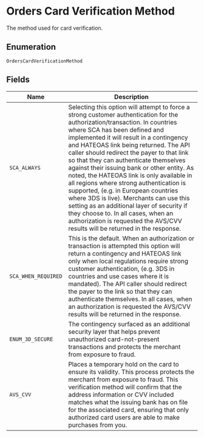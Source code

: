
# Orders Card Verification Method

The method used for card verification.

## Enumeration

`OrdersCardVerificationMethod`

## Fields

| Name | Description |
|  --- | --- |
| `SCA_ALWAYS` | Selecting this option will attempt to force a strong customer authentication for the authorization/transaction. In countries where SCA has been defined and implemented it will result in a contingency and HATEOAS link being returned.  The API caller should redirect the payer to that link so that they can authenticate themselves against their issuing bank or other entity. As noted, the HATEOAS link is only available in all regions where strong authentication is supported, (e.g. in European countries where 3DS is live). Merchants can use this setting as an additional layer of security if they choose to. In all cases, when an authorization is requested the AVS/CVV results will be returned in the response. |
| `SCA_WHEN_REQUIRED` | This is the default. When an authorization or transaction is attempted this option will return a contingency and HATEOAS link only when local regulations require strong customer authentication, (e.g. 3DS in countries and use cases where it is mandated). The API caller should redirect the payer to the link so that they can authenticate themselves. In all cases, when an authorization is requested the AVS/CVV results will be returned in the response. |
| `ENUM_3D_SECURE` | The contingency surfaced as an additional security layer that helps prevent unauthorized card-not-present transactions and protects the merchant from exposure to fraud. |
| `AVS_CVV` | Places a temporary hold on the card to ensure its validity. This process protects the merchant from exposure to fraud. This verification method will confirm that the address information or CVV included matches what the issuing bank has on file for the associated card, ensuring that only authorized card users are able to make purchases from you. |

